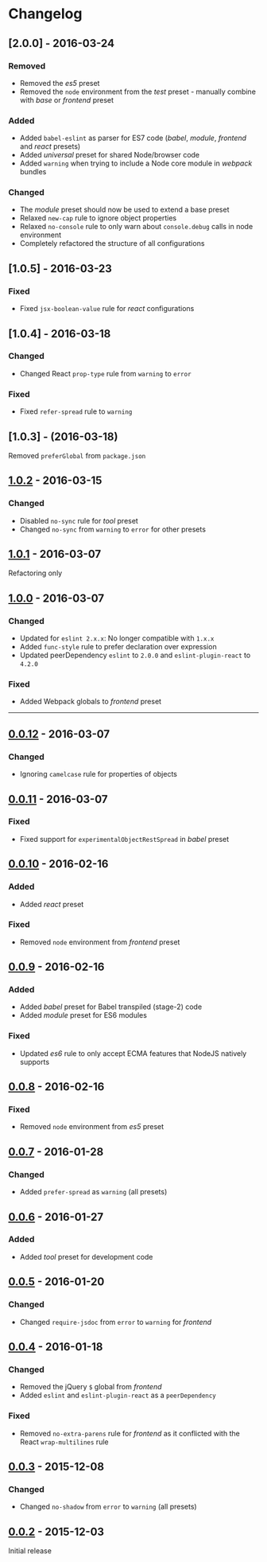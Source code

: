 # Changelog

## [2.0.0] - 2016-03-24
### Removed
  - Removed the *es5* preset
  - Removed the `node` environment from the *test* preset - manually combine with *base* or *frontend* preset

### Added
  - Added `babel-eslint` as parser for ES7 code (*babel*, *module*, *frontend* and *react* presets)
  - Added *universal* preset for shared Node/browser code
  - Added `warning` when trying to include a Node core module in *webpack* bundles

### Changed
  - The *module* preset should now be used to extend a base preset
  - Relaxed `new-cap` rule to ignore object properties
  - Relaxed `no-console` rule to only warn about `console.debug` calls in node environment
  - Completely refactored the structure of all configurations

## [1.0.5] - 2016-03-23
### Fixed
  - Fixed `jsx-boolean-value` rule for *react* configurations

## [1.0.4] - 2016-03-18
### Changed
  - Changed React `prop-type` rule from `warning` to `error`

### Fixed
  - Fixed `refer-spread` rule to `warning`

## [1.0.3] - (2016-03-18)
Removed `preferGlobal` from `package.json`

## [1.0.2] - 2016-03-15
### Changed
  - Disabled `no-sync` rule for *tool* preset
  - Changed `no-sync` from `warning` to `error` for other presets

## [1.0.1] - 2016-03-07
Refactoring only

## [1.0.0] - 2016-03-07
### Changed
  - Updated for `eslint 2.x.x`: No longer compatible with `1.x.x`
  - Added `func-style` rule to prefer declaration over expression
  - Updated peerDependency `eslint` to `2.0.0` and `eslint-plugin-react` to `4.2.0`

### Fixed
  - Added Webpack globals to *frontend* preset

----------------------

## [0.0.12] - 2016-03-07
### Changed
  - Ignoring `camelcase` rule for properties of objects

## [0.0.11] - 2016-03-07
### Fixed
  - Fixed support for `experimentalObjectRestSpread` in *babel* preset

## [0.0.10] - 2016-02-16
### Added
  - Added *react* preset

### Fixed
  - Removed `node` environment from *frontend* preset

## [0.0.9] - 2016-02-16
### Added
  - Added *babel* preset for Babel transpiled (stage-2) code
  - Added *module* preset for ES6 modules

### Fixed
  - Updated *es6* rule to only accept ECMA features that NodeJS natively supports

## [0.0.8] - 2016-02-16
### Fixed
  - Removed `node` environment from *es5* preset

## [0.0.7] - 2016-01-28
### Changed
  - Added `prefer-spread` as `warning` (all presets)

## [0.0.6] - 2016-01-27
### Added
  - Added *tool* preset for development code

## [0.0.5] - 2016-01-20
### Changed
  - Changed `require-jsdoc` from `error` to `warning` for *frontend*

## [0.0.4] - 2016-01-18
### Changed
  - Removed the jQuery `$` global from *frontend*
  - Added `eslint` and `eslint-plugin-react` as a `peerDependency`

### Fixed
  - Removed `no-extra-parens` rule for *frontend* as it conflicted with the React `wrap-multilines` rule

## [0.0.3] - 2015-12-08
### Changed
  - Changed `no-shadow` from `error` to `warning` (all presets)

## [0.0.2] - 2015-12-03
Initial release

[0.0.2]: https://github.com/Konnektid/eslint-config-konnektid/tree/8a03d1b58be09bb1e935aabf5497ab416de85d1f
[0.0.3]: https://github.com/Konnektid/eslint-config-konnektid/tree/18f1714c23ed823a8dceede6506259c4e472be91
[0.0.4]: https://github.com/Konnektid/eslint-config-konnektid/tree/2741c4338dd7cff7ff5668ec58d08e3f5c77e268
[0.0.5]: https://github.com/Konnektid/eslint-config-konnektid/tree/591ca933fb046fab73a2fa967fb6266c8af8e7fc
[0.0.6]: https://github.com/Konnektid/eslint-config-konnektid/tree/d14013fe703eeb984cf9041438f82fdfda96878e
[0.0.7]: https://github.com/Konnektid/eslint-config-konnektid/tree/7ec8456e7b8e8c3d7750e236512a1ea5ac485860
[0.0.8]: https://github.com/Konnektid/eslint-config-konnektid/tree/efafe852acf0d450f2a5a59606b812fc3e85936d
[0.0.9]: https://github.com/Konnektid/eslint-config-konnektid/tree/075399f3b35516fd82d7375c3d78f61cb4d5b7ee
[0.0.10]: https://github.com/Konnektid/eslint-config-konnektid/tree/ed6bdde15bda0b604ef503758751982cbcb143f6
[0.0.11]: https://github.com/Konnektid/eslint-config-konnektid/tree/981b47b6bc03ee2625a779b7126f78fcee8b293e
[0.0.12]: https://github.com/Konnektid/eslint-config-konnektid/tree/05725962d6af51ee2a25071d5045bb4cba43622f
[1.0.0]: https://github.com/Konnektid/eslint-config-konnektid/tree/41707ab6a8b098c2ee3aeaa5c811e419787b50e9
[1.0.1]: https://github.com/Konnektid/eslint-config-konnektid/tree/90c5268fd8ca2a5c5b4c58befd710a6f626c363a
[1.0.2]: https://github.com/Konnektid/eslint-config-konnektid/tree/d21b040ae0c6a4cfc3682cfad32ad7e75e42eb2e
